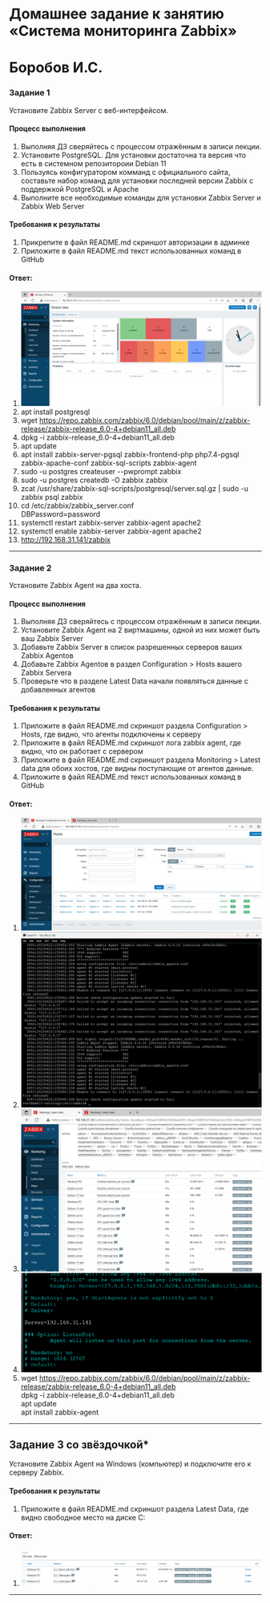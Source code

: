# Домашнее задание к занятию «Система мониторинга Zabbix»
# Боробов И.С.

### Задание 1 

Установите Zabbix Server с веб-интерфейсом.

#### Процесс выполнения
1. Выполняя ДЗ сверяйтесь с процессом отражённым в записи лекции.
2. Установите PostgreSQL. Для установки достаточна та версия что есть в системном репозитороии Debian 11
3. Пользуясь конфигуратором комманд с официального сайта, составьте набор команд для установки последней версии Zabbix с поддержкой PostgreSQL и Apache
4. Выполните все необходимые команды для установки Zabbix Server и Zabbix Web Server

#### Требования к результаты 
1. Прикрепите в файл README.md скриншот авторизации в админке
2. Приложите в файл README.md текст использованных команд в GitHub

#### Ответ:
1. ![zabbix login](https://github.com/Borobov/srlb-homework/blob/65347d368e757838dea696fbdefed120a78bcf6f/img-9-02/01_zabbix.png)
2. apt install postgresql
3. wget https://repo.zabbix.com/zabbix/6.0/debian/pool/main/z/zabbix-release/zabbix-release_6.0-4+debian11_all.deb
4. dpkg -i zabbix-release_6.0-4+debian11_all.deb
5. apt update
6. apt install zabbix-server-pgsql zabbix-frontend-php php7.4-pgsql zabbix-apache-conf zabbix-sql-scripts zabbix-agent
7. sudo -u postgres createuser --pwprompt zabbix
8. sudo -u postgres createdb -O zabbix zabbix
9. zcat /usr/share/zabbix-sql-scripts/postgresql/server.sql.gz | sudo -u zabbix psql zabbix
10. cd /etc/zabbix/zabbix_server.conf  
DBPassword=password
11. systemctl restart zabbix-server zabbix-agent apache2
12. systemctl enable zabbix-server zabbix-agent apache2
13. http://192.168.31.141/zabbix

---

### Задание 2 

Установите Zabbix Agent на два хоста.

#### Процесс выполнения
1. Выполняя ДЗ сверяйтесь с процессом отражённым в записи лекции.
2. Установите Zabbix Agent на 2 виртмашины, одной из них может быть ваш Zabbix Server
3. Добавьте Zabbix Server в список разрешенных серверов ваших Zabbix Agentов
4. Добавьте Zabbix Agentов в раздел Configuration > Hosts вашего Zabbix Servera
5. Проверьте что в разделе Latest Data начали появляться данные с добавленных агентов

#### Требования к результаты 
1. Приложите в файл README.md скриншот раздела Configuration > Hosts, где видно, что агенты подключены к серверу
2. Приложите в файл README.md скриншот лога zabbix agent, где видно, что он работает с сервером
3. Приложите в файл README.md скриншот раздела Monitoring > Latest data для обоих хостов, где видны поступающие от агентов данные.
4. Приложите в файл README.md текст использованных команд в GitHub

#### Ответ:
1. ![Conf-Hosts](https://github.com/Borobov/srlb-homework/blob/8399637a8d5e1e9de2a62fe5a9502591e7997726/img-9-02/03_add_server.png)
2. ![Log Agent](https://github.com/Borobov/srlb-homework/blob/8399637a8d5e1e9de2a62fe5a9502591e7997726/img-9-02/05_log_agent.png)
3. ![Latest Data](https://github.com/Borobov/srlb-homework/blob/c29c2e5ff1e528811e49d07a0bee2bc0cdffdf9f/img-9-02/04_latest_data_1.png)
4. ![Conf Agent](https://github.com/Borobov/srlb-homework/blob/8399637a8d5e1e9de2a62fe5a9502591e7997726/img-9-02/02_conf_agent.png)
5. wget https://repo.zabbix.com/zabbix/6.0/debian/pool/main/z/zabbix-release/zabbix-release_6.0-4+debian11_all.deb  
dpkg -i zabbix-release_6.0-4+debian11_all.deb  
apt update  
apt install zabbix-agent  

---
## Задание 3 со звёздочкой*
Установите Zabbix Agent на Windows (компьютер) и подключите его к серверу Zabbix.

#### Требования к результаты 
1. Приложите в файл README.md скриншот раздела Latest Data, где видно свободное место на диске C:

#### Ответ:
1. ![Win Agent Free Space](https://github.com/Borobov/srlb-homework/blob/8399637a8d5e1e9de2a62fe5a9502591e7997726/img-9-02/06_space_win.png)
---


